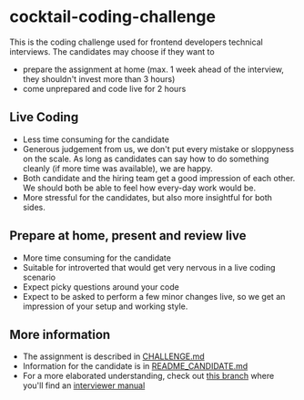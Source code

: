 # cocktail-coding-challenge
This is the coding challenge used for frontend developers technical interviews. 
The candidates may choose if they want to

* prepare the assignment at home (max. 1 week ahead of the interview, they shouldn't invest more than 3 hours)
* come unprepared and code live for 2 hours

## Live Coding
* Less time consuming for the candidate
* Generous judgement from us, we don't put every mistake or sloppyness on the scale.
  As long as candidates can say how to do something cleanly (if more time was available), we are happy.
* Both candidate and the hiring team get a good impression of each other. We should both be able to feel how every-day work would be.
* More stressful for the candidates, but also more insightful for both sides.

## Prepare at home, present and review live
* More time consuming for the candidate
* Suitable for introverted that would get very nervous in a live coding scenario
* Expect picky questions around your code
* Expect to be asked to perform a few minor changes live, so we get an impression of your setup and working style.

## More information
* The assignment is described in [CHALLENGE.md](./CHALLENGE.md)
* Information for the candidate is in [README_CANDIDATE.md](./README_CANDIDATE.md)
* For a more elaborated understanding, check out [this branch](https://github.com/smg-real-estate/cocktail-coding-challenge/tree/feat/adi-solution)
  where you'll find an [interviewer manual](https://github.com/smg-real-estate/cocktail-coding-challenge/blob/feat/adi-solution/README_INTERVIEWER.md)

